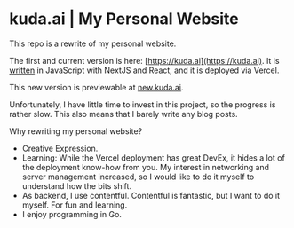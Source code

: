 # kuda.ai | My Personal Website

This repo is a rewrite of my personal website.

The first and current version is here: [https://kuda.ai](https://kuda.ai).
It is [written](https://github.com/davidkuda/blog-kuda-ai) in JavaScript with NextJS and React, and it is deployed via Vercel.

This new version is previewable at [new.kuda.ai](https://new.kuda.ai).

Unfortunately, I have little time to invest in this project, so the progress is rather slow. This also means that I barely write any blog posts.

Why rewriting my personal website?

- Creative Expression.
- Learning: While the Vercel deployment has great DevEx, it hides a lot of the deployment know-how from you. My interest in networking and server management increased, so I would like to do it myself to understand how the bits shift.
- As backend, I use contentful. Contentful is fantastic, but I want to do it myself. For fun and learning.
- I enjoy programming in Go.

